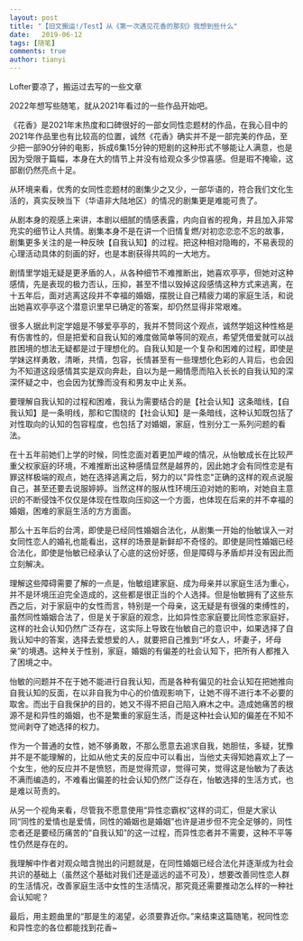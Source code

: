 ```yaml
---
layout: post
title: "【旧文搬运!/Test】从《第一次遇见花香的那刻》我想到些什么"
date:   2019-06-12
tags: [随笔]
comments: true
author: tianyi
---
```


Lofter要凉了，搬运过去写的一些文章

2022年想写些随笔，就从2021年看过的一些作品开始吧。

《花香》是2021年末热度和口碑很好的一部女同性恋题材的作品，在我心目中的2021年作品里也有比较高的位置，诚然《花香》确实并不是一部完美的作品，至少把一部90分钟的电影，拆成6集15分钟的短剧的这种形式不够能让人满意，也是因为受限于篇幅，本身在大的情节上并没有给观众多少惊喜感。但是瑕不掩瑜，这部剧仍然亮点十足。

从环境来看，优秀的女同性恋题材的剧集少之又少，一部华语的，符合我们文化生活的，真实反映当下（华语非大陆地区）的情况的剧集更是难能可贵了。

从剧本身的观感上来讲，本剧以细腻的情感表露，内向自省的视角，并且加入非常充实的细节让人共情。剧集本身不是在讲一个旧情复燃/对初恋恋恋不忘的故事，剧集更多关注的是一种反映【自我认知】的过程。把这种相对隐晦的，不易表现的心理活动具体的刻画的好，也是本剧获得共鸣的一大地方。

剧情里学姐无疑是更矛盾的人，从各种细节不难推断出，她喜欢亭亭，但她对这种感情，先是表现的极力否认，压抑，甚至不惜以毁掉这段感情这种方式来逃离，在十五年后，面对逃离这段并不幸福的婚姻，摆脱让自己精疲力竭的家庭生活，和说出她喜欢亭亭这个潜意识里早已确定的答案，却仍然显得非常艰难。

很多人据此判定学姐是不够爱亭亭的，我并不赞同这个观点，诚然学姐这种性格是有伤害性的，但是把爱和自我认知的难度做简单等同的观点，希望凭借爱就可以战胜困境的想法无疑都是过于理想化的。自我认知是一个复杂和困难的过程，即使是学妹这样勇敢，清晰，共情，包容，长情甚至有一些理想化色彩的人背后，也会因为不知道这段感情其实是双向奔赴，自以为是一厢情愿而陷入长长的自我认知的深深怀疑之中，也会因为犹豫而没有和男友中止关系。

要理解自我认知的过程和困难，我认为需要结合的是【社会认知】这条暗线，【自我认知】是一条明线，那和它围绕的【社会认知】是一条暗线，这种认知既包括了对性取向的认知的包容程度，也包括了对婚姻，家庭，性别分工一系列问题的看法。

在十五年前她们上学的时候，同性恋面对着更加严峻的情况，从怡敏成长在比较严重父权家庭的环境，不难推断出这种感情显然是越界的，因此她才会有同性恋是有罪这样极端的观点，她在选择逃离之后，努力的以"异性恋"正确的这样的观点说服自己，甚至还要去说服婷婷。当然这样的服从性环境压迫对她的影响，对她自主意识的不断侵蚀不仅仅是体现在性取向压抑这一个方面，也体现在后来的并不幸福的婚姻，困难的家庭生活的方方面面。

那么十五年后的台湾，即使是已经同性婚姻合法化，从剧集一开始的怡敏误入一对女同性恋人的婚礼也能看出，这样的场景是新鲜却不奇怪的。即使是同性婚姻已经合法化，即使是怡敏已经承认了心底的这份好感，但是障碍与矛盾却并没有因此而立刻解决。

理解这些障碍需要了解的一点是，怡敏组建家庭、成为母亲并以家庭生活为重心，并不是环境压迫完全造成的，这些都是很正当的个人选择。但是怡敏拥有了这些东西之后，对于家庭中的女性而言，特别是一个母亲，这无疑是有很强的束缚性的，虽然同性婚姻合法了，但是关于家庭的观念，比如异性恋家庭要比同性恋家庭好，这样的社会认知仍然广泛存在，这实际上导致在怡敏自己的意识中，如果选择了自我认知中的答案，选择去爱想爱的人，就要把自己推到“坏女人，坏妻子，坏母亲”的境遇。这种关于性别，家庭，婚姻的有偏差的社会认知下，把所有人都推入了困境之中。

怡敏的问题并不在于她不能进行自我认知，而是各种有偏见的社会认知在把她推向自我认知的反面，在以非自我为中心的价值观影响下，让她不得不进行本不必要的取舍。而出于自我保护的目的，她又不得不把自己陷入麻木之中。造成她痛苦的根源不是和异性的婚姻，也不是繁重的家庭生活，而是这种社会认知的偏差在不知不觉间剥夺了她选择的权力。

作为一个普通的女性，她不够勇敢，不那么愿意去追求自我，她胆怯，多疑，犹豫并不是不能理解的，比如从他丈夫的反应中可以看出，当他丈夫得知她喜欢上了一个女生，他的反应并不是愤怒，而是觉得荒谬，觉得可笑，觉得这是怡敏为了表达不满而编造的，不难看出偏差的社会认知仍然广泛存在，怡敏选择的生活方式，也是难以苛责的。

从另一个视角来看，尽管我不愿意使用“异性恋霸权”这样的词汇，但是大家认同“同性的爱情也是爱情，同性的婚姻也是婚姻”也许是进步但不完全足够的，同性恋者还是要经历痛苦的“自我认知”的这一过程，而异性恋者并不需要，这种不平等性仍然是存在的。

我理解中作者对观众暗含抛出的问题就是，在同性婚姻已经合法化并逐渐成为社会共识的基础上（虽然这个基础对我们还是遥远的遥不可及），想要改善同性恋人群的生活情况，改善家庭生活中女性的生活情况，那究竟还需要推动怎么样的一种社会认知呢？

最后，用主题曲里的“那是生的渴望，必须要靠近你。”来结束这篇随笔，祝同性恋和异性恋的各位都能找到花香~
